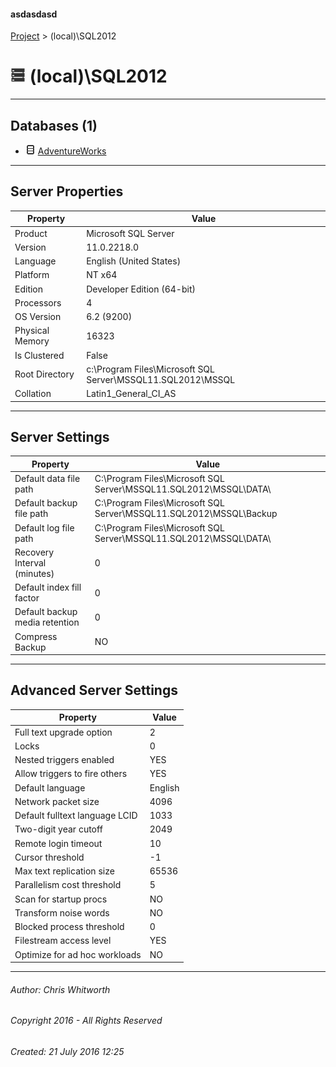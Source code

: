 #### asdasdasd

[Project](../index.md) > (local)\\SQL2012

# ![Server](../Images/ntServer.png) (local)\\SQL2012

---

## <a name="#databases"></a>Databases (1)

* ![Database](../Images/Database.png) [AdventureWorks](User_databases/AdventureWorks/index.md)


---

## <a name="#serverproperties"></a>Server Properties

| Property | Value |
|---|---|
| Product | Microsoft SQL Server |
| Version | 11.0.2218.0 |
| Language | English (United States) |
| Platform | NT x64 |
| Edition | Developer Edition (64-bit) |
| Processors | 4 |
| OS Version | 6.2 (9200) |
| Physical Memory | 16323 |
| Is Clustered | False |
| Root Directory | c:\\Program Files\\Microsoft SQL Server\\MSSQL11.SQL2012\\MSSQL |
| Collation | Latin1_General_CI_AS |


---

## <a name="#serversettings"></a>Server Settings

| Property | Value |
|---|---|
| Default data file path | C:\\Program Files\\Microsoft SQL Server\\MSSQL11.SQL2012\\MSSQL\\DATA\\ |
| Default backup file path | C:\\Program Files\\Microsoft SQL Server\\MSSQL11.SQL2012\\MSSQL\\Backup |
| Default log file path | C:\\Program Files\\Microsoft SQL Server\\MSSQL11.SQL2012\\MSSQL\\DATA\\ |
| Recovery Interval (minutes) | 0 |
| Default index fill factor | 0 |
| Default backup media retention | 0 |
| Compress Backup | NO |


---

## <a name="#advancedserversettings"></a>Advanced Server Settings

| Property | Value |
|---|---|
| Full text upgrade option | 2 |
| Locks | 0 |
| Nested triggers enabled | YES |
| Allow triggers to fire others | YES |
| Default language | English |
| Network packet size | 4096 |
| Default fulltext language LCID | 1033 |
| Two-digit year cutoff | 2049 |
| Remote login timeout | 10 |
| Cursor threshold | -1 |
| Max text replication size | 65536 |
| Parallelism cost threshold | 5 |
| Scan for startup procs | NO |
| Transform noise words | NO |
| Blocked process threshold | 0 |
| Filestream access level | YES |
| Optimize for ad hoc workloads | NO |


---

###### Author:  Chris Whitworth

###### Copyright 2016 - All Rights Reserved

###### Created: 21 July 2016 12:25

